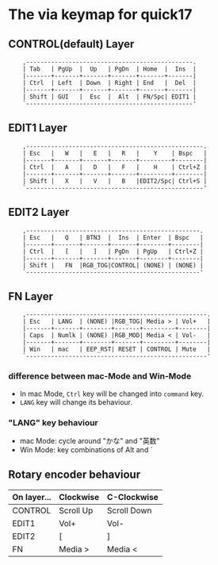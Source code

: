 # The via keymap for quick17

## CONTROL(default) Layer
```
    ,-----------------------------------------------.
    | Tab   | PgUp  |  Up   | PgDn  | Home  |  Ins  |
    |-------+-------+-------+-------+-------+-------|
    | Ctrl  | Left  | Down  | Right | End   |  Del  |
    |-------+-------+-------+-------+-------+-------|
    | Shift | GUI   |  Esc  |  Alt  | FN/Spc| EDIT1 |
    `-----------------------------------------------'
```

## EDIT1 Layer
```
    ,--------------------------------------------------.
    | Esc   |   W   |   E   |   R   |    Y    | Bspc   |
    |-------+-------+-------+-------+---------+--------|
    | Ctrl  |   A   |   D   |   F   |    H    | Ctrl+Z |
    |-------+-------+-------+-------+---------+--------|
    | Shift |   X   |   V   |   B   |EDIT2/Spc| Ctrl+S |
    `--------------------------------------------------'
```

## EDIT2 Layer
```
    ,-------------------------------------------------.
    | Esc   |   Q   | BTN3  |  Ins  | Enter  | Bspc   |
    |-------+-------+-------+-------+--------+--------|
    | Ctrl  |   [   |   ]   | PgDn  | PgUp   | Ctrl+Z |
    |-------+-------+-------+-------+--------+--------|
    | Shift |   FN  |RGB_TOG|CONTROL| (NONE) | (NONE) |
    `-------------------------------------------------'
```

## FN Layer
```
    ,---------------------------------------------------.
    | Esc   | LANG  | (NONE) |RGB_TOG| Media > | Vol+   |
    |-------+-------+--------+-------+---------+--------|
    | Caps  | Numlk | (NONE) |RGB_MOD| Media < | Vol-   |
    |-------+-------+--------+-------+---------+--------|
    | Win   | mac   | EEP_RST| RESET | CONTROL | Mute   |
    `---------------------------------------------------'
```
### difference between mac-Mode and Win-Mode
- In mac Mode, `Ctrl` key will be changed into `command` key.
- `LANG` key will change its behaviour.

### "LANG" key behaviour

- mac Mode: cycle around "かな" and "英数"
- Win Mode: key combinations of Alt and `

## Rotary encoder behaviour

|On layer...|Clockwise|C-Clockwise|
|---|---|---|
|CONTROL|Scroll Up|Scroll Down|
|EDIT1|Vol+|Vol-|
|EDIT2|[|]|
|FN|Media >|Media <|
